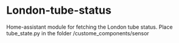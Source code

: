 # London-tube-status

Home-assistant module for fetching the London tube status.
Place tube_state.py in the folder /custome_components/sensor
